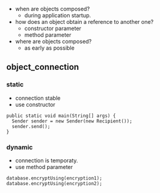 
- when are objects composed? 
  - during application startup.
- how does an object obtain a reference to another one? 
  - constructor parameter
  - method parameter
- where are objects composed?
  - as early as possible
  
## object_connection  
### static
- connection stable
- use constructor
```
public static void main(String[] args) {
  Sender sender = new Sender(new Recipient());
  sender.send();
}
```

### dynamic
- connection is temporaty.
- use method parameter 
```
database.encryptUsing(encryption1);
database.encryptUsing(encryption2);
```
